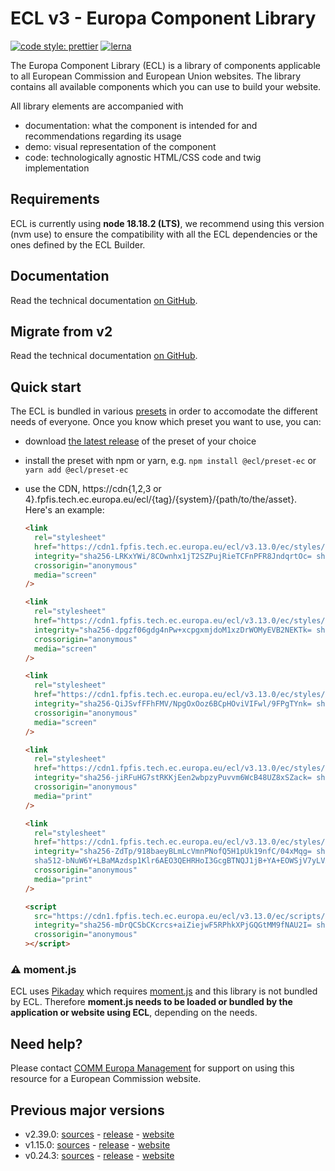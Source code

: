 # ECL v3 - Europa Component Library

[![code style: prettier](https://img.shields.io/badge/code_style-prettier-ff69b4.svg?style=flat-square)](https://github.com/prettier/prettier)
[![lerna](https://img.shields.io/badge/maintained%20with-lerna-cc00ff.svg)](https://lernajs.io/)

The Europa Component Library (ECL) is a library of components applicable to all European Commission and European Union websites. The library contains all available components which you can use to build your website.

All library elements are accompanied with

- documentation: what the component is intended for and recommendations regarding its usage
- demo: visual representation of the component
- code: technologically agnostic HTML/CSS code and twig implementation

## Requirements

ECL is currently using **node 18.18.2 (LTS)**, we recommend using this version (nvm use) to ensure the compatibility with all the ECL dependencies or the ones defined by the ECL Builder.

## Documentation

Read the technical documentation [on GitHub](docs/README.md).

## Migrate from v2

Read the technical documentation [on GitHub](docs/Migrating-v3.md).

## Quick start

The ECL is bundled in various [presets](docs/presets.md) in order to accomodate the different needs of everyone. Once you know which preset you want to use, you can:

- download [the latest release](https://github.com/ec-europa/europa-component-library/releases/latest) of the preset of your choice
- install the preset with npm or yarn, e.g. `npm install @ecl/preset-ec` or `yarn add @ecl/preset-ec`
- use the CDN, https://cdn{1,2,3 or 4}.fpfis.tech.ec.europa.eu/ecl/{tag}/{system}/{path/to/the/asset}. Here's an example:

  ```html
  <link
    rel="stylesheet"
    href="https://cdn1.fpfis.tech.ec.europa.eu/ecl/v3.13.0/ec/styles/optional/ecl-ec-default.css"
    integrity="sha256-LRKxYWi/8COwnhx1jT2SZPujRieTCFnPFR8JndqrtOc= sha384-t4l7pqZwXS+mNZkAp2QAlL7KT62Gat8UcHviHLIZLaW9N8/3Kfp1xINSYs7SK6xH sha512-+kxR+X0c2D9/SEaYtovAPp/BtoFQJ82Elj/OyLAxwNLpFm7D2VDgu0bQ12IkIzUSEDxKbXPZyJxjCeih5kzzfg=="
    crossorigin="anonymous"
    media="screen"
  />
  ```

  ```html
  <link
    rel="stylesheet"
    href="https://cdn1.fpfis.tech.ec.europa.eu/ecl/v3.13.0/ec/styles/optional/ecl-reset.css"
    integrity="sha256-dpgzf06gdg4nPw+xcpgxmjdoM1xzDrWOMyEVB2NEKTk= sha384-yqOuX1SMllf7SHAJRmr3+DiuLyc/f/IUFJBov8SXtG21+Rei0lWszR43No7slVLc sha512-6y+IQhUJAuSD8TwOCgYM4uiMe9iCuGG/5BYlCF0HUT4FlZMUWuVN+2GvS+Sr5ur2a43eO65eSrAeSmIAh86nYQ=="
    crossorigin="anonymous"
    media="screen"
  />
  ```

  ```html
  <link
    rel="stylesheet"
    href="https://cdn1.fpfis.tech.ec.europa.eu/ecl/v3.13.0/ec/styles/ecl-ec.css"
    integrity="sha256-QiJSvfFFhFMV/NpgOxOoz6BCpHOviVIFwl/9FPgTYnk= sha384-gwrBV9QwrKzpJE7XA4LZUOHVATlCIQSsPPQov1aJMIX9teyBB+XAhyruJXEfDt/o sha512-xtLFj3b2P4bAx1U8kl7wdQx+K0Niv5iCg/EmdvfJum5+PRK6nseAXZgw+fCOq7vLLVl4WY+nWkJXyBms4TA9pQ=="
    crossorigin="anonymous"
    media="screen"
  />
  ```

  ```html
  <link
    rel="stylesheet"
    href="https://cdn1.fpfis.tech.ec.europa.eu/ecl/v3.13.0/ec/styles/ecl-ec-print.css"
    integrity="sha256-jiRFuHG7stRKKjEen2wbpzyPuvvm6WcB48UZ8xSZack= sha384-GpHXad1cAomoWyEntINsPdjFDYs8rKRNRKao6Tom/OPQs7rERZpPs6OOb9qtc5R6 sha512-bBfAgaPxzpU7EdW52xeu8jXavpISy3VMHPTP1Bm2SlgMMIxb9WNbWrYqOhyFNg4xewiRkGyz/aDE1vCXuGVF4A=="
    crossorigin="anonymous"
    media="print"
  />
  ```

  ```html
  <link
    rel="stylesheet"
    href="https://cdn1.fpfis.tech.ec.europa.eu/ecl/v3.13.0/ec/styles/optional/ecl-ec-default-print.css"
    integrity="sha256-ZdTp/918baeyBLmLcVmnPNofQ5H1pUk19nfC/04xMqg= sha384-kjKJL3D9RihAfNhc7izbVq8TAVH1imKC7eDurv60j4ix0QySbSOPxaOQtsBkMLZn
    sha512-bNuW6Y+LBaMAzdsp1Klr6AEO3QEHRHoI3GcgBTNQJ1jB+YA+EOWSjV7yLVXLlmH1qV/8uVdG81v7QqiMFYfn9A=="
    crossorigin="anonymous"
    media="print"
  />
  ```

  ```html
  <script
    src="https://cdn1.fpfis.tech.ec.europa.eu/ecl/v3.13.0/ec/scripts/ecl-ec.js"
    integrity="sha256-mDrQCSbCKcrcs+aiZiejwF5RPhkXPjGQGtMM9fNAU2I= sha384-HTpK0mMUxpF5Lxhdth6s6BtWe8a1eiO3qXQZjiuc23Xf8wm54EoX/iBVFDqRh7zc sha512-jPfFm1P6ayzPo7HT9raoHU8lT7FdWcH/yT+E+6mJ4nI9So1nIti+wT9RklGPaHI0WZWBg2mBtwn/NJ3Qrp3XMA=="
    crossorigin="anonymous"
  ></script>
  ```

### :warning: moment.js

ECL uses [Pikaday](https://github.com/Pikaday/Pikaday) which requires [moment.js](https://momentjs.com/) and this library is not bundled by ECL.
Therefore **moment.js needs to be loaded or bundled by the application or website using ECL**, depending on the needs.

## Need help?

Please contact [COMM Europa Management](mailto:Europamanagement@ec.europa.eu) for support on using this resource for a European Commission website.

## Previous major versions

- v2.39.0: [sources](https://github.com/ec-europa/europa-component-library/tree/v2) - [release](https://github.com/ec-europa/europa-component-library/releases/tag/v2.39.0) - [website](https://ec.europa.eu/component-library/v2.39.0/)
- v1.15.0: [sources](https://github.com/ec-europa/europa-component-library/tree/v1) - [release](https://github.com/ec-europa/europa-component-library/releases/tag/v1.15.0) - [website](https://ec.europa.eu/component-library/v1.15.0/)
- v0.24.3: [sources](https://github.com/ec-europa/europa-component-library/tree/v0) - [release](https://github.com/ec-europa/europa-component-library/releases/tag/v0.24.3) - [website](https://ec.europa.eu/component-library/v0.24.3/)
